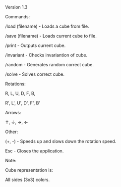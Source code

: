 Version 1.3


Commands:

/load (filename) - Loads a cube from file.

/save (filename) - Loads current cube to file.

/print - Outputs current cube. 

/invariant - Checks invariantion of cube.

/random - Generates random correct cube.

/solve - Solves correct cube.


Rotations:

 R, L, U, D, F, B,

 R', L', U', D', F', B'


Arrows:

 ↑, ↓, →, ←


Other:

(+, -) - Speeds up and slows down the rotation speed.
 
Esc -  Closes the application.


Note:

 Cube representation is:
 
  All sides (3x3) colors.
